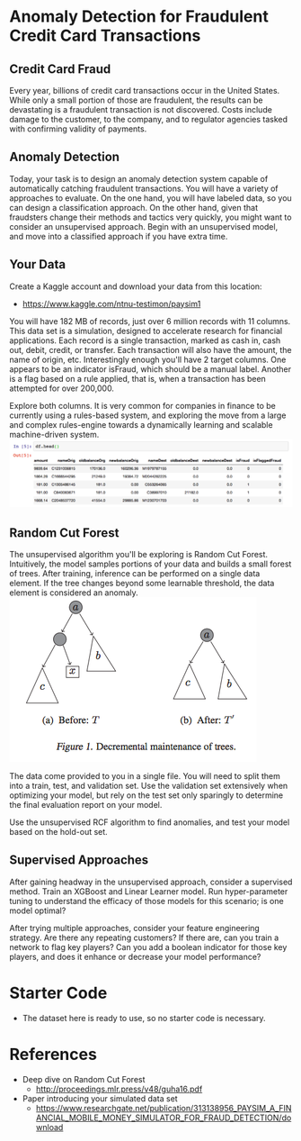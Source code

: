 # Anomaly Detection for Fraudulent Credit Card Transactions


## Credit Card Fraud
Every year, billions of credit card transactions occur in the United States. While only a small portion of those are fraudulent, the results can be devastating is a fraudulent transaction is not discovered. Costs include damage to the customer, to the company, and to regulator agencies tasked with confirming validity of payments. 

## Anomaly Detection 
Today, your task is to design an anomaly detection system capable of automatically catching fraudulent transactions. You will have a variety of approaches to evaluate. On the one hand, you will have labeled data, so you can design a classification approach. On the other hand, given that fraudsters change their methods and tactics very quickly, you might want to consider an unsupervised approach. Begin with an unsupervised model, and move into a classified approach if you have extra time. 

## Your Data 
Create a Kaggle account and download your data from this location:
* https://www.kaggle.com/ntnu-testimon/paysim1 

You will have 182 MB of records, just over 6 million records with 11 columns. This data set is a simulation, designed to accelerate research for financial applications. Each record is a single transaction, marked as cash in, cash out, debit, credit, or transfer. Each transaction will also have the amount, the name of origin, etc.  Interestingly enough you'll have 2 target columns. One appears to be an indicator isFraud, which should be a manual label. Another is a flag based on a rule applied, that is, when a transaction has been attempted for over 200,000. 

Explore both columns. It is very common for companies in finance to be currently using a rules-based system, and exploring the move from a large and complex rules-engine towards a dynamically learning and scalable machine-driven system.
![alt text](Images/rcf_datahead.png "rcf_datahead")

## Random Cut Forest 
The unsupervised algorithm you'll be exploring is Random Cut Forest. Intuitively, the model samples portions of your data and builds a small forest of trees. After training, inference can be performed on a single data element. If the tree changes beyond some learnable threshold, the data element is considered an anomaly. 
![alt text](Images/rcf_graph.png "rcf_graph")


The data come provided to you in a single file. You will need to split them into a train, test, and validation set. Use the validation set extensively when optimizing your model, but rely on the test set only sparingly to determine the final evaluation report on your model.

Use the unsupervised RCF algorithm to find anomalies, and test your model based on the hold-out set. 

## Supervised Approaches 
After gaining headway in the unsupervised approach, consider a supervised method. Train an XGBoost and Linear Learner model. Run hyper-parameter tuning to understand the efficacy of those models for this scenario; is one model optimal? 

After trying multiple approaches, consider your feature engineering strategy. Are there any repeating customers? If there are, can you train a network to flag key players? Can you add a boolean indicator for those key players, and does it enhance or decrease your model performance?

# Starter Code 

* The dataset here is ready to use, so no starter code is necessary. 

# References

* Deep dive on Random Cut Forest
    * http://proceedings.mlr.press/v48/guha16.pdf 
* Paper introducing your simulated data set
    * https://www.researchgate.net/publication/313138956_PAYSIM_A_FINANCIAL_MOBILE_MONEY_SIMULATOR_FOR_FRAUD_DETECTION/download 

